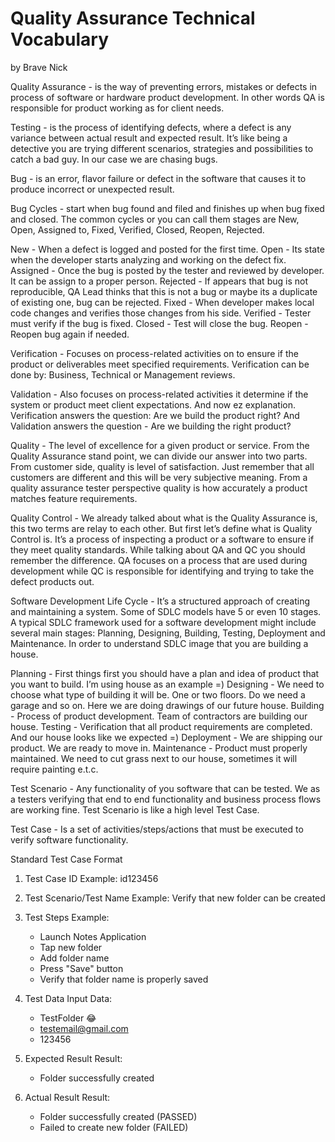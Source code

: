 # Quality Assurance Technical Vocabulary
by Brave Nick


 

Quality Assurance - is the way of preventing errors, mistakes or defects in process of software or hardware product development. In other words QA is responsible for product working as for client needs.

Testing - is the process of identifying defects, where a defect is any variance between actual result and expected result. It’s like being a detective you are trying different scenarios, strategies and possibilities to catch a bad guy. In our case we are chasing bugs.

Bug - is an error, flavor failure or defect in the software that causes it to produce incorrect or unexpected result.

Bug Cycles - start when bug found and filed and finishes up when bug fixed and closed. The common cycles or you can call them stages are New, Open, Assigned to, Fixed, Verified, Closed, Reopen, Rejected. 

New - When a defect is logged and posted for the first time.
Open - Its state when the developer starts analyzing and working on the defect fix.
Assigned - Once the bug is posted by the tester and reviewed by developer. It can be assign to a proper person.
Rejected - If appears that bug is not reproducible, QA Lead thinks that this is not a bug or maybe its a duplicate of existing one, bug can be rejected.
Fixed - When developer makes local code changes and verifies those changes from his side.
Verified - Tester must verify if the bug is fixed.
Closed - Test will close the bug.
Reopen - Reopen bug again if needed.

Verification - Focuses on process-related activities on to ensure if the product or deliverables meet specified requirements. Verification can be done by: Business, Technical or Management reviews.

Validation - Also focuses on process-related activities it determine if the system or product meet client expectations. 
And now ez explanation. Verification answers the question: Are we build the product right? And Validation answers the question - Are we building the right product?




Quality - The level of excellence for a given product or service. From the Quality Assurance stand point, we can divide our answer into two parts. From customer side, quality is level of satisfaction. Just remember that all customers are different and this will be very subjective meaning. From a quality assurance tester perspective quality is how accurately a product matches feature requirements.

Quality Control - We already talked about what is the Quality Assurance is, this two terms are relay to each other. But first let’s define what is Quality Control is. It’s a process of inspecting a product or a software to ensure if they meet quality standards. While talking about QA and QC you should remember the difference. QA focuses on a process that are used during development while QC is responsible for identifying and trying to take the defect products out. 

Software Development Life Cycle - It’s a structured approach of creating and maintaining a system. Some of SDLC models have 5 or even 10 stages. A typical SDLC framework used for a software development might include several main stages: Planning, Designing, Building, Testing, Deployment and Maintenance. In order to understand SDLC image that you are building a house. 

Planning - First things first you should have a plan and idea of product that you want to build. I’m using house as an example =)
Designing - We need to choose what type of building it will be. One or two floors. Do we need a garage and so on. Here we are doing drawings of our future house. 
Building - Process of product development. Team of contractors are building our house. 
Testing - Verification that all product requirements are completed. And our house looks like we expected =) 
Deployment - We are shipping our product. We are ready to move in. 
Maintenance - Product must properly maintained. We need to cut grass next to our house, sometimes it will require painting e.t.c. 

Test Scenario - Any functionality of you software that can be tested. We as a testers verifying that end to end functionality and business process flows are working fine. Test Scenario is like a high level Test Case.







Test Case - Is a set of activities/steps/actions that must be executed to verify software functionality.

Standard Test Case Format

1. Test Case ID
     Example: id123456

2. Test Scenario/Test Name
     Example: Verify that new folder can be created

3. Test Steps
     Example:
     - Launch Notes Application 
     - Tap new folder 
     - Add folder name 
     - Press "Save" button
     - Verify that folder name is properly saved

4. Test Data
     Input Data:
     - TestFolder 😂
     - testemail@gmail.com
     - 123456

5. Expected Result 
    Result:
    - Folder successfully created 

6. Actual Result 
    Result:
    - Folder successfully created (PASSED)
    - Failed to create new folder (FAILED)
 

